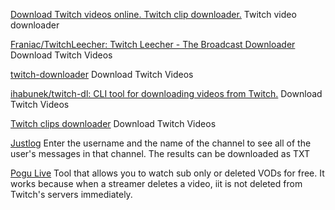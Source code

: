 
[Download Twitch videos online. Twitch clip downloader.](https://untwitch.com/)
Twitch video downloader

[Franiac/TwitchLeecher: Twitch Leecher - The Broadcast Downloader](https://github.com/Franiac/TwitchLeecher)
Download Twitch Videos

[twitch-downloader](https://github.com/jybp/twitch-downloader)
Download Twitch Videos

[ihabunek/twitch-dl: CLI tool for downloading videos from Twitch.](https://github.com/ihabunek/twitch-dl)
Download Twitch Videos

[Twitch clips downloader](https://github.com/TorbenCapiau/Twitch-Clips-Downloader)
Download Twitch Videos

[Justlog](https://logs.ivr.fi/)
Enter the username and the name of the channel to see all of the user's messages in that channel. The results can be downloaded as TXT

[Pogu Live](https://twitter.com/PogULive)
Tool that allows you to watch sub only or deleted VODs for free. It works because when a streamer deletes a video, iit is not deleted from Twitch's servers immediately.
